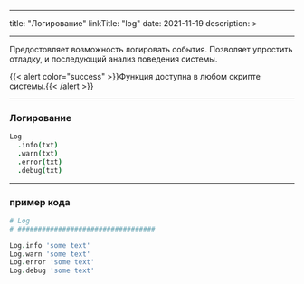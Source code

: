 
---
title: "Логирование"
linkTitle: "log"
date: 2021-11-19
description: >

---

Предостовляет возможность логировать события. Позволяет упростить отладку, и последующий анализ поведения системы.

{{< alert color="success" >}}Функция доступна в любом скрипте системы.{{< /alert >}}

----------------

### Логирование
```coffeescript
Log
  .info(txt)
  .warn(txt)
  .error(txt)
  .debug(txt)
```

----------------

### пример кода

```coffeescript
# Log
# ##################################

Log.info 'some text'
Log.warn 'some text'
Log.error 'some text'
Log.debug 'some text'
```
